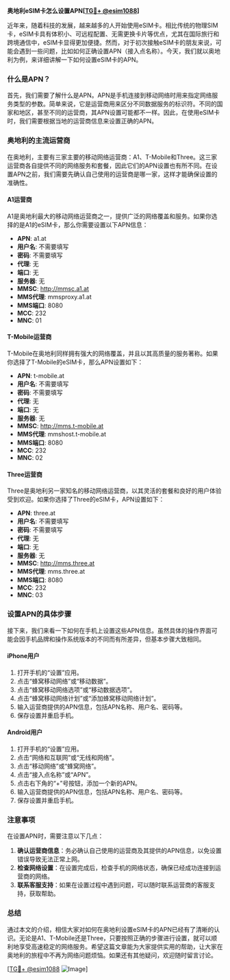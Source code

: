**奥地利eSIM卡怎么设置APN[[TG💪+ @esim1088](https://t.me/s/esim1088)]**

近年来，随着科技的发展，越来越多的人开始使用eSIM卡。相比传统的物理SIM卡，eSIM卡具有体积小、可远程配置、无需更换卡片等优点，尤其在国际旅行和跨境通信中，eSIM卡显得更加便捷。然而，对于初次接触eSIM卡的朋友来说，可能会遇到一些问题，比如如何正确设置APN（接入点名称）。今天，我们就以奥地利为例，来详细讲解一下如何设置eSIM卡的APN。

### 什么是APN？

首先，我们需要了解什么是APN。APN是手机连接到移动网络时用来指定网络服务类型的参数。简单来说，它是运营商用来区分不同数据服务的标识符。不同的国家和地区，甚至不同的运营商，其APN设置可能都不一样。因此，在使用eSIM卡时，我们需要根据当地的运营商信息来设置正确的APN。

### 奥地利的主流运营商

在奥地利，主要有三家主要的移动网络运营商：A1、T-Mobile和Three。这三家运营商各自提供不同的网络服务和套餐，因此它们的APN设置也有所不同。在设置APN之前，我们需要先确认自己使用的运营商是哪一家，这样才能确保设置的准确性。

#### A1运营商
A1是奥地利最大的移动网络运营商之一，提供广泛的网络覆盖和服务。如果你选择的是A1的eSIM卡，那么你需要设置以下APN信息：

- **APN**: a1.at
- **用户名**: 不需要填写
- **密码**: 不需要填写
- **代理**: 无
- **端口**: 无
- **服务器**: 无
- **MMSC**: http://mmsc.a1.at
- **MMS代理**: mmsproxy.a1.at
- **MMS端口**: 8080
- **MCC**: 232
- **MNC**: 01

#### T-Mobile运营商
T-Mobile在奥地利同样拥有强大的网络覆盖，并且以其高质量的服务著称。如果你选择了T-Mobile的eSIM卡，那么APN设置如下：

- **APN**: t-mobile.at
- **用户名**: 不需要填写
- **密码**: 不需要填写
- **代理**: 无
- **端口**: 无
- **服务器**: 无
- **MMSC**: http://mms.t-mobile.at
- **MMS代理**: mmshost.t-mobile.at
- **MMS端口**: 8080
- **MCC**: 232
- **MNC**: 02

#### Three运营商
Three是奥地利另一家知名的移动网络运营商，以其灵活的套餐和良好的用户体验受到欢迎。如果你选择了Three的eSIM卡，APN设置如下：

- **APN**: three.at
- **用户名**: 不需要填写
- **密码**: 不需要填写
- **代理**: 无
- **端口**: 无
- **服务器**: 无
- **MMSC**: http://mms.three.at
- **MMS代理**: mms.three.at
- **MMS端口**: 8080
- **MCC**: 232
- **MNC**: 03

### 设置APN的具体步骤

接下来，我们来看一下如何在手机上设置这些APN信息。虽然具体的操作界面可能会因手机品牌和操作系统版本的不同而有所差异，但基本步骤大致相同。

#### iPhone用户

1. 打开手机的“设置”应用。
2. 点击“蜂窝移动网络”或“移动数据”。
3. 点击“蜂窝移动网络选项”或“移动数据选项”。
4. 点击“蜂窝移动网络计划”或“添加蜂窝移动网络计划”。
5. 输入运营商提供的APN信息，包括APN名称、用户名、密码等。
6. 保存设置并重启手机。

#### Android用户

1. 打开手机的“设置”应用。
2. 点击“网络和互联网”或“无线和网络”。
3. 点击“移动网络”或“蜂窝网络”。
4. 点击“接入点名称”或“APN”。
5. 点击右下角的“+”号按钮，添加一个新的APN。
6. 输入运营商提供的APN信息，包括APN名称、用户名、密码等。
7. 保存设置并重启手机。

### 注意事项

在设置APN时，需要注意以下几点：

1. **确认运营商信息**：务必确认自己使用的运营商及其提供的APN信息，以免设置错误导致无法正常上网。
2. **检查网络设置**：在设置完成后，检查手机的网络状态，确保已经成功连接到运营商的网络。
3. **联系客服支持**：如果在设置过程中遇到问题，可以随时联系运营商的客服支持，获取帮助。

### 总结

通过本文的介绍，相信大家对如何在奥地利设置eSIM卡的APN已经有了清晰的认识。无论是A1、T-Mobile还是Three，只要按照正确的步骤进行设置，就可以顺利地享受高速稳定的网络服务。希望这篇文章能为大家提供实用的帮助，让大家在奥地利的旅程中不再为网络问题烦恼。如果还有其他疑问，欢迎随时留言讨论。

[[TG💪+ @esim1088](https://t.me/s/esim1088) ![Image](https://i.postimg.cc/4NQfJmqS/Snipaste-2025-05-13-00-14-12.png)]
